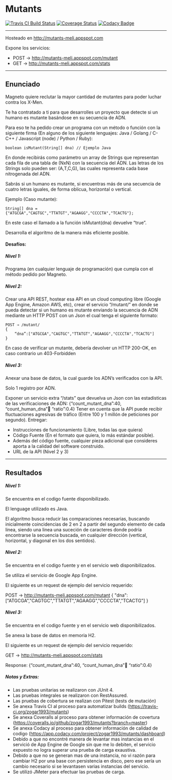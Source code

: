 # Mutants

[![Travis CI Build Status](https://travis-ci.org/zogar1993/mutants.svg?branch=master)](https://travis-ci.org/zogar1993/mutants)
[![Coverage Status](https://img.shields.io/coveralls/github/zogar1993/mutants.svg)](https://coveralls.io/github/zogar1993/mutants?branch=master)
[![Codacy Badge](https://api.codacy.com/project/badge/Grade/9c2049c7f9154d86b5ebcf2b75c01787)](https://www.codacy.com/app/zogar1993/mutants?utm_source=github.com&amp;utm_medium=referral&amp;utm_content=zogar1993/mutants&amp;utm_campaign=Badge_Grade)

- - -

Hosteado en http://mutants-meli.appspot.com

Expone los servicios:
- POST -> http://mutants-meli.appspot.com/mutant
- GET -> http://mutants-meli.appspot.com/stats

- - -

## Enunciado

Magneto quiere reclutar la mayor cantidad de mutantes para poder luchar
contra los X-Men.

Te ha contratado a ti para que desarrolles un proyecto que detecte si un
humano es mutante basándose en su secuencia de ADN.

Para eso te ha pedido crear un programa con un método o función con la siguiente firma (En
alguno de los siguiente lenguajes: Java / Golang / C-C++ / Javascript (node) / Python / Ruby):

    boolean isMutant(String[] dna) // Ejemplo Java

En donde recibirás como parámetro un array de Strings que representan cada fila de una tabla
de (NxN) con la secuencia del ADN. Las letras de los Strings solo pueden ser: (A,T,C,G), las
cuales representa cada base nitrogenada del ADN.

Sabrás si un humano es mutante, si encuentras más de una secuencia de cuatro letras
iguales​, de forma oblicua, horizontal o vertical.

Ejemplo (Caso mutante):

    String[] dna = {"ATGCGA","CAGTGC","TTATGT","AGAAGG","CCCCTA","TCACTG"};
    
En este caso el llamado a la función isMutant(dna) devuelve “true”.

Desarrolla el algoritmo de la manera más eficiente posible.

#### Desafíos:

##### Nivel 1:

Programa (en cualquier lenguaje de programación) que cumpla con el método pedido por
Magneto.

##### Nivel 2:

Crear una API REST, hostear esa API en un cloud computing libre (Google App Engine,
Amazon AWS, etc), crear el servicio “/mutant/” en donde se pueda detectar si un humano es
mutante enviando la secuencia de ADN mediante un HTTP POST con un Json el cual tenga el
siguiente formato:

    POST → /mutant/
    {
        “dna”:["ATGCGA","CAGTGC","TTATGT","AGAAGG","CCCCTA","TCACTG"]
    }
    
En caso de verificar un mutante, debería devolver un HTTP 200-OK, en caso contrario un
403-Forbidden

##### Nivel 3:

Anexar una base de datos, la cual guarde los ADN’s verificados con la API.

Solo 1 registro por ADN.

Exponer un servicio extra “/stats” que devuelva un Json con las estadísticas de las
verificaciones de ADN: {“count_mutant_dna”:40, “count_human_dna”:100: “ratio”:0.4}
Tener en cuenta que la API puede recibir fluctuaciones agresivas de tráfico (Entre 100 y 1
millón de peticiones por segundo).
Entregar:

- Instrucciones de funcionamiento (Libre, todas las que quiera)
- Código Fuente (En el formato que quiera, lo más estándar posible).
- Además del código fuente, cualquier pieza adicional que consideres aporta a la calidad
del software construido.
- URL de la API (Nivel 2 y 3)

- - -

## Resultados

##### Nivel 1:

Se encuentra en el codigo fuente disponibilizado.

El lenguage utilizado es Java.

El algoritmo busca reducir las comparaciones necesarias, buscando inicialmente coincidencias de 2 en 2 a partir del segundo elemento de cada linea, siendo una linea una suceción de caracteres donde podría encontrarse la secuencia buscada, en cualquier dirección (vertical, horizontal, y diagonal en los dos sentidos).

##### Nivel 2:

Se encuentra en el codigo fuente y en el servicio web disponibilizados.

Se utiliza el servicio de Google App Engine.

El siguiente es un request de ejemplo del servicio requerido:

POST → http://mutants-meli.appspot.com/mutant { "dna":["ATGCGA","CAGTGC","TTATGT","AGAAGG","CCCCTA","TCACTG"] }

##### Nivel 3:

Se encuentra en el codigo fuente y en el servicio web disponibilizados.

Se anexa la base de datos en memoria H2.

El siguiente es un request de ejemplo del servicio requerido:

GET → http://mutants-meli.appspot.com/stats

Response: {“count_mutant_dna”:40, “count_human_dna”:100: “ratio”:0.4}

##### Notas y Extras:

- Las pruebas unitarias se realizaron con JUnit 4.
- Las pruebas integrales se realizaron con RestAssured.
- Las pruebas de cobertura se realizan con Pitest (tests de mutación)
- Se anexa Travis CI al proceso para automatizar builds (https://travis-ci.org/zogar1993/mutants)
- Se anexa Coveralls al proceso para obtener información de covertura (https://coveralls.io/github/zogar1993/mutants?branch=master)
- Se anexa Codacy al proceso para obtener información de calidad de codigo (https://app.codacy.com/project/zogar1993/mutants/dashboard)
- Debido a que no encontré manera de levantar mas instancias en el servició de App Engine de Google sin que me lo debiten, el servicio expuesto no logra superar una prueba de carga exaustiva.
- Debido a que no se generan mas de una instancia, no vi razón para cambiar H2 por una base con persistencia en disco, pero ese sería un cambio necesario si se levantasen varias instancias del servicio.
- Se utilizó JMeter para efectuar las pruebas de carga.
